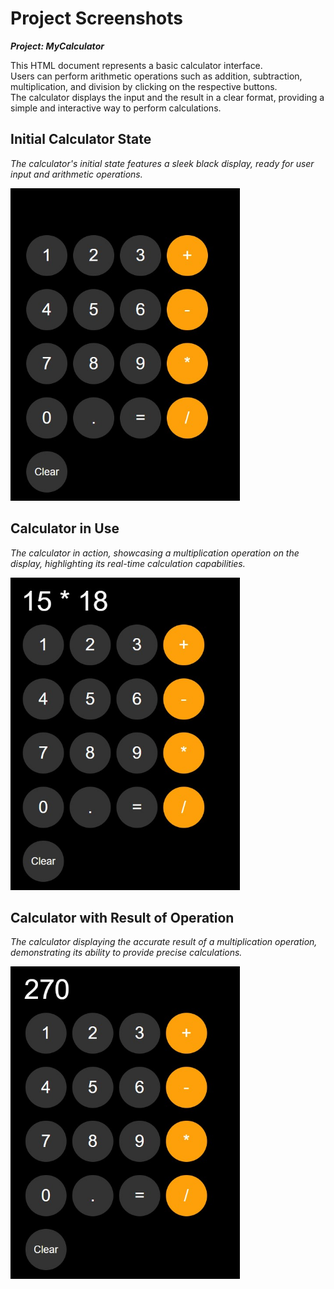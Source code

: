 # Project Screenshots

***Project: MyCalculator***

This HTML document represents a basic calculator interface. <br>
Users can perform arithmetic operations such as addition, subtraction, multiplication, and division by clicking on the respective buttons. <br>
The calculator displays the input and the result in a clear format, providing a simple and interactive way to perform calculations.

## Initial Calculator State ## 
*The calculator's initial state features a sleek black display, ready for user input and arithmetic operations.*

<img src="screenshots/calculator.jpg" alt="calculator" style="height: 500px;">

## Calculator in Use ##
*The calculator in action, showcasing a multiplication operation on the display, highlighting its real-time calculation capabilities.*

<img src="screenshots/calculator-multipl.jpg" alt="calculator" style="height: 500px;">

## Calculator with Result of Operation ##
*The calculator displaying the accurate result of a multiplication operation, demonstrating its ability to provide precise calculations.*

<img src="screenshots/claculator-result.jpg" alt="calculator" style="height: 500px;">
